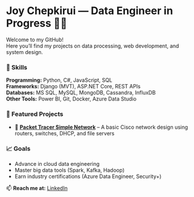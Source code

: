 # Joy Chepkirui — Data Engineer in Progress 👩‍💻

Welcome to my GitHub!  
Here you’ll find my projects on data processing, web development, and system design.

### 🔧 Skills
**Programming:** Python, C#, JavaScript, SQL  
**Frameworks:** Django (MVT), ASP.NET Core, REST APIs  
**Databases:** MS SQL, MySQL, MongoDB, Cassandra, InfluxDB  
**Other Tools:** Power BI, Git, Docker, Azure Data Studio  

### 📂 Featured Projects
- 📡 [**Packet Tracer Simple Network**](https://github.com/jchepkirui/packet-tracer-simple-network) – A basic Cisco network design using routers, switches, DHCP, and file servers   

### 📈 Goals
- Advance in cloud data engineering  
- Master big data tools (Spark, Kafka, Hadoop)  
- Earn industry certifications (Azure Data Engineer, Security+)  

📫 **Reach me at:** [LinkedIn](https://www.linkedin.com/in/joy-chepkirui-92a8ba35/)
